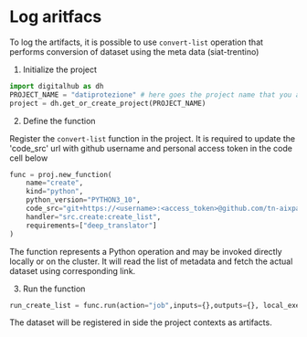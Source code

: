 # Log aritfacs

To log the artifacts, it is possible to use ``convert-list`` operation that performs conversion of dataset using the meta data (siat-trentino)

1. Initialize the project

```python
import digitalhub as dh
PROJECT_NAME = "datiprotezione" # here goes the project name that you are creating on the platform
project = dh.get_or_create_project(PROJECT_NAME)
```

2. Define the function

Register the ``convert-list`` function in the project. It is required to update the 'code_src' url with github username and personal access token in the code cell below

```python
func = proj.new_function(
    name="create", 
    kind="python", 
    python_version="PYTHON3_10", 
    code_src="git+https://<username>:<access_token>@github.com/tn-aixpa/datiprotezione",
    handler="src.create:create_list",
	requirements=["deep_translator"]
)
```
The function represents a Python operation and may be invoked directly locally or on the cluster. It will read the list of metadata and fetch the actual dataset using corresponding link. 

3. Run the function

```python
run_create_list = func.run(action="job",inputs={},outputs={}, local_execution=False)
```
The dataset will be registered in side the project contexts as artifacts.
